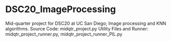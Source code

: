 # DSC20_ImageProcessing
Mid-quarter project for DSC20 at UC San Diego; Image processing and KNN algorithms.
Source Code: midqtr_project.py
Utility Files and Runner: midqtr_project_runner.py, midqtr_project_runner_PIL.py  
